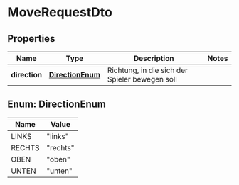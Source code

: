 

# MoveRequestDto


## Properties

| Name | Type | Description | Notes |
|------------ | ------------- | ------------- | -------------|
|**direction** | [**DirectionEnum**](#DirectionEnum) | Richtung, in die sich der Spieler bewegen soll |  |



## Enum: DirectionEnum

| Name | Value |
|---- | -----|
| LINKS | &quot;links&quot; |
| RECHTS | &quot;rechts&quot; |
| OBEN | &quot;oben&quot; |
| UNTEN | &quot;unten&quot; |



